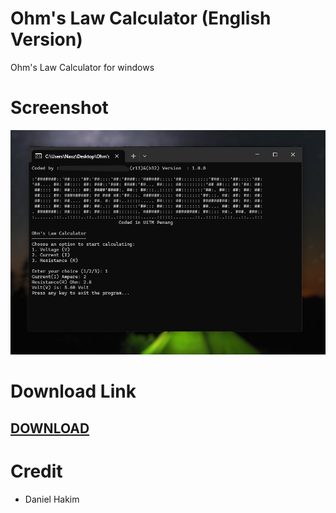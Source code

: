 # Ohm's Law Calculator (English Version)
Ohm's Law Calculator for windows

# Screenshot
<img src="screenshot.png">

# Download Link
<a href="https://github.com/hakimdaniel/ohmslaw/ohmsCalc.exe"><h2>DOWNLOAD</h2></a>

# Credit
- Daniel Hakim
